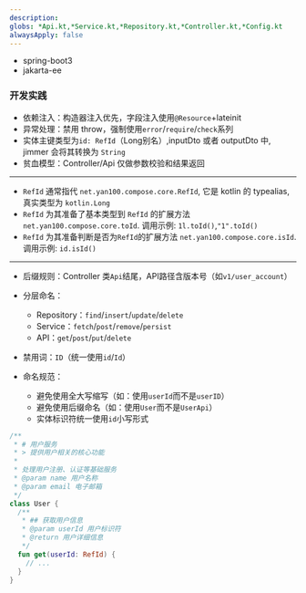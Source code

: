 ```yaml
---
description:
globs: *Api.kt,*Service.kt,*Repository.kt,*Controller.kt,*Config.kt
alwaysApply: false
---
```

- spring-boot3
- jakarta-ee

### 开发实践

- 依赖注入：构造器注入优先，字段注入使用`@Resource`+lateinit
- 异常处理：禁用 throw，强制使用`error`/`require`/`check`系列
- 实体主键类型为`id: RefId`（Long别名）,inputDto 或者 outputDto 中, jimmer 会将其转换为 `String`
- 贫血模型：Controller/Api 仅做参数校验和结果返回

---

- `RefId` 通常指代 `net.yan100.compose.core.RefId`, 它是 kotlin 的 typealias, 真实类型为 `kotlin.Long`
- `RefId` 为其准备了基本类型到 `RefId` 的扩展方法 `net.yan100.compose.core.toId`. 调用示例: `1l.toId()`,`"1".toId()`
- `RefId` 为其准备判断是否为`RefId`的扩展方法 `net.yan100.compose.core.isId`. 调用示例: `id.isId()`

---

- 后缀规则：Controller 类`Api`结尾，API路径含版本号（如`v1/user_account`）
- 分层命名：
  - Repository：`find`/`insert`/`update`/`delete`
  - Service：`fetch`/`post`/`remove`/`persist`
  - API：`get`/`post`/`put`/`delete`
- 禁用词：`ID`（统一使用`id`/`Id`）

- 命名规范：
  - 避免使用全大写缩写（如：使用`userId`而不是`userID`）
  - 避免使用后缀命名（如：使用`User`而不是`UserApi`）
  - 实体标识符统一使用`id`小写形式

```kotlin
/**
 * # 用户服务
 * > 提供用户相关的核心功能
 *
 * 处理用户注册、认证等基础服务
 * @param name 用户名称
 * @param email 电子邮箱
 */
class User {
  /**
   * ## 获取用户信息
   * @param userId 用户标识符
   * @return 用户详细信息
   */
  fun get(userId: RefId) {
    // ...
  }
}
```

